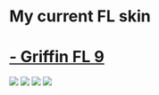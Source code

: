 # My current FL skin
# [- Griffin FL 9](https://pogu.s-ul.eu/xDGpNbOd) 
![](https://osu.ppy.sh/ss/16355426/0dfc)
![](https://osu.ppy.sh/ss/16355461/711a)
![](https://osu.ppy.sh/ss/16355469/ae60)
![](https://osu.ppy.sh/ss/16355498/eed2)
